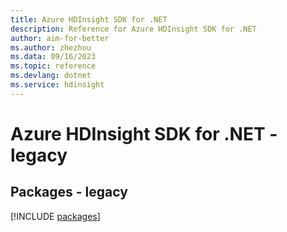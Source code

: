 ```yaml
---
title: Azure HDInsight SDK for .NET
description: Reference for Azure HDInsight SDK for .NET
author: aim-for-better
ms.author: zhezhou
ms.data: 09/16/2023
ms.topic: reference
ms.devlang: dotnet
ms.service: hdinsight
---
```

# Azure HDInsight SDK for .NET - legacy
## Packages - legacy
[!INCLUDE [packages](hdinsight-index.md)]